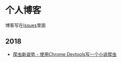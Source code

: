 # 个人博客
博客写在[Issues](https://github.com/nieheyong/blog/issues)里面
## 2018
- [爬虫新姿势 - 使用Chrome Devtools写一个小说爬虫](https://github.com/nieheyong/blog/issues/1)
